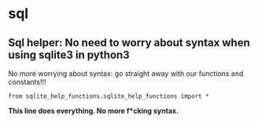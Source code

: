 # sql
Sql helper: No need to worry about syntax when using sqlite3 in python3
---
No more worrying about syntax: go straight away with our functions and constants!!! 

```
from sqlite_help_functions.sqlite_help_functions import *
```
**This line does everything. No more f\*cking syntax.**

